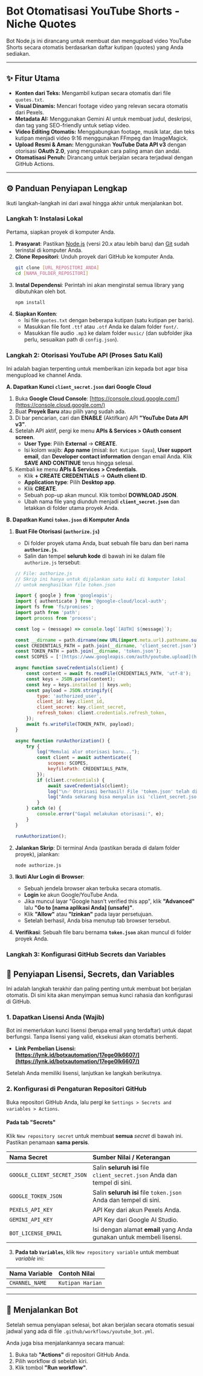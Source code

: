 # Bot Otomatisasi YouTube Shorts -Niche Quotes

Bot Node.js ini dirancang untuk membuat dan mengupload video YouTube Shorts secara otomatis berdasarkan daftar kutipan (quotes) yang Anda sediakan.

---

## ✨ Fitur Utama

-   **Konten dari Teks:** Mengambil kutipan secara otomatis dari file `quotes.txt`.
-   **Visual Dinamis:** Mencari footage video yang relevan secara otomatis dari Pexels.
-   **Metadata AI:** Menggunakan Gemini AI untuk membuat judul, deskripsi, dan tag yang SEO-friendly untuk setiap video.
-   **Video Editing Otomatis:** Menggabungkan footage, musik latar, dan teks kutipan menjadi video 9:16 menggunakan FFmpeg dan ImageMagick.
-   **Upload Resmi & Aman:** Menggunakan **YouTube Data API v3** dengan otorisasi **OAuth 2.0**, yang merupakan cara paling aman dan andal.
-   **Otomatisasi Penuh:** Dirancang untuk berjalan secara terjadwal dengan GitHub Actions.

---

## ⚙️ Panduan Penyiapan Lengkap

Ikuti langkah-langkah ini dari awal hingga akhir untuk menjalankan bot.

### Langkah 1: Instalasi Lokal

Pertama, siapkan proyek di komputer Anda.

1.  **Prasyarat**: Pastikan [Node.js](https://nodejs.org/) (versi 20.x atau lebih baru) dan [Git](https://git-scm.com/) sudah terinstal di komputer Anda.
2.  **Clone Repositori**: Unduh proyek dari GitHub ke komputer Anda.
    ```bash
    git clone [URL_REPOSITORI_ANDA]
    cd [NAMA_FOLDER_REPOSITORI]
    ```
3.  **Instal Dependensi**: Perintah ini akan menginstal semua library yang dibutuhkan oleh bot.
    ```bash
    npm install
    ```
4.  **Siapkan Konten**:
    -   Isi file `quotes.txt` dengan beberapa kutipan (satu kutipan per baris).
    -   Masukkan file font `.ttf` atau `.otf` Anda ke dalam folder `font/`.
    -   Masukkan file audio `.mp3` ke dalam folder `music/` (dan subfolder jika perlu, sesuaikan path di `config.json`).

### Langkah 2: Otorisasi YouTube API (Proses Satu Kali)

Ini adalah bagian terpenting untuk memberikan izin kepada bot agar bisa mengupload ke channel Anda.

**A. Dapatkan Kunci `client_secret.json` dari Google Cloud**

1.  Buka **Google Cloud Console**: [https://console.cloud.google.com/](https://console.cloud.google.com/)
2.  Buat **Proyek Baru** atau pilih yang sudah ada.
3.  Di bar pencarian, cari dan **ENABLE** (Aktifkan) API **"YouTube Data API v3"**.
4.  Setelah API aktif, pergi ke menu **APIs & Services > OAuth consent screen**.
    -   **User Type**: Pilih **External** -> **CREATE**.
    -   Isi kolom wajib: **App name** (misal: `Bot Kutipan Saya`), **User support email**, dan **Developer contact information** dengan email Anda. Klik **SAVE AND CONTINUE** terus hingga selesai.
5.  Kembali ke menu **APIs & Services > Credentials**.
    -   Klik **+ CREATE CREDENTIALS** -> **OAuth client ID**.
    -   **Application type**: Pilih **Desktop app**.
    -   Klik **CREATE**.
    -   Sebuah pop-up akan muncul. Klik tombol **DOWNLOAD JSON**.
    -   Ubah nama file yang diunduh menjadi **`client_secret.json`** dan letakkan di folder utama proyek Anda.

**B. Dapatkan Kunci `token.json` di Komputer Anda**

1.  **Buat File Otorisasi (`authorize.js`)**
    -   Di folder proyek utama Anda, buat sebuah file baru dan beri nama **`authorize.js`**.
    -   Salin dan tempel **seluruh kode** di bawah ini ke dalam file `authorize.js` tersebut:

    ```javascript
    // File: authorize.js
    // Skrip ini hanya untuk dijalankan satu kali di komputer lokal
    // untuk menghasilkan file token.json

    import { google } from 'googleapis';
    import { authenticate } from '@google-cloud/local-auth';
    import fs from 'fs/promises';
    import path from 'path';
    import process from 'process';

    const log = (message) => console.log(`[AUTH] ${message}`);

    const __dirname = path.dirname(new URL(import.meta.url).pathname.substring(1));
    const CREDENTIALS_PATH = path.join(__dirname, 'client_secret.json');
    const TOKEN_PATH = path.join(__dirname, 'token.json');
    const SCOPES = ['[https://www.googleapis.com/auth/youtube.upload](https://www.googleapis.com/auth/youtube.upload)'];

    async function saveCredentials(client) {
        const content = await fs.readFile(CREDENTIALS_PATH, 'utf-8');
        const keys = JSON.parse(content);
        const key = keys.installed || keys.web;
        const payload = JSON.stringify({
            type: 'authorized_user',
            client_id: key.client_id,
            client_secret: key.client_secret,
            refresh_token: client.credentials.refresh_token,
        });
        await fs.writeFile(TOKEN_PATH, payload);
    }

    async function runAuthorization() {
        try {
            log("Memulai alur otorisasi baru...");
            const client = await authenticate({
                scopes: SCOPES,
                keyfilePath: CREDENTIALS_PATH,
            });
            if (client.credentials) {
                await saveCredentials(client);
                log("\n✅ Otorisasi berhasil! File 'token.json' telah dibuat.");
                log("Anda sekarang bisa menyalin isi 'client_secret.json' dan 'token.json' ke GitHub Secrets.");
            }
        } catch (e) {
            console.error("Gagal melakukan otorisasi:", e);
        }
    }

    runAuthorization();
    ```
2.  **Jalankan Skrip**: Di terminal Anda (pastikan berada di dalam folder proyek), jalankan:
    ```bash
    node authorize.js
    ```
3.  **Ikuti Alur Login di Browser**:
    -   Sebuah jendela browser akan terbuka secara otomatis.
    -   **Login** ke akun Google/YouTube Anda.
    -   Jika muncul layar "Google hasn't verified this app", klik **"Advanced"** lalu **"Go to [nama aplikasi Anda] (unsafe)"**.
    -   Klik **"Allow"** atau **"Izinkan"** pada layar persetujuan.
    -   Setelah berhasil, Anda bisa menutup tab browser tersebut.
4.  **Verifikasi**: Sebuah file baru bernama **`token.json`** akan muncul di folder proyek Anda.

### Langkah 3: Konfigurasi GitHub Secrets dan Variables

## 🔑 Penyiapan Lisensi, Secrets, dan Variables

Ini adalah langkah terakhir dan paling penting untuk membuat bot berjalan otomatis. Di sini kita akan menyimpan semua kunci rahasia dan konfigurasi di GitHub.

### 1. Dapatkan Lisensi Anda (Wajib)

Bot ini memerlukan kunci lisensi (berupa email yang terdaftar) untuk dapat berfungsi. Tanpa lisensi yang valid, eksekusi akan otomatis berhenti.

-   **Link Pembelian Lisensi:**
    **[https://lynk.id/botxautomation/17ege0lk6607/](https://lynk.id/botxautomation/17ege0lk6607/)**

Setelah Anda memiliki lisensi, lanjutkan ke langkah berikutnya.

### 2. Konfigurasi di Pengaturan Repositori GitHub

Buka repositori GitHub Anda, lalu pergi ke `Settings > Secrets and variables > Actions`.

#### Pada tab "Secrets"

Klik `New repository secret` untuk membuat **semua** *secret* di bawah ini. Pastikan penamaan **sama persis**.

| Nama Secret | Sumber Nilai / Keterangan |
| :--- | :--- |
| `GOOGLE_CLIENT_SECRET_JSON` | Salin **seluruh isi** file `client_secret.json` Anda dan tempel di sini. |
| `GOOGLE_TOKEN_JSON` | Salin **seluruh isi** file `token.json` Anda dan tempel di sini. |
| `PEXELS_API_KEY` | API Key dari akun Pexels Anda. |
| `GEMINI_API_KEY` | API Key dari Google AI Studio. |
| `BOT_LICENSE_EMAIL` | Isi dengan alamat **email** yang Anda gunakan untuk membeli lisensi. |

3.  **Pada tab `Variables`**, klik `New repository variable` untuk membuat *variable* ini:

| Nama Variable | Contoh Nilai |
| :--- | :--- |
| `CHANNEL_NAME`| `Kutipan Harian` |

---

## 🚀 Menjalankan Bot

Setelah semua penyiapan selesai, bot akan berjalan secara otomatis sesuai jadwal yang ada di file `.github/workflows/youtube_bot.yml`.

Anda juga bisa menjalankannya secara manual:
1.  Buka tab **"Actions"** di repositori GitHub Anda.
2.  Pilih workflow di sebelah kiri.
3.  Klik tombol **"Run workflow"**.
